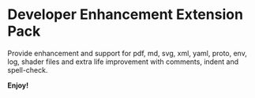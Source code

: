 # Developer Enhancement Extension Pack

Provide enhancement and support for
pdf, md, svg, xml, yaml, proto, env, log, shader files
and extra life improvement with comments, indent and spell-check.

**Enjoy!**

